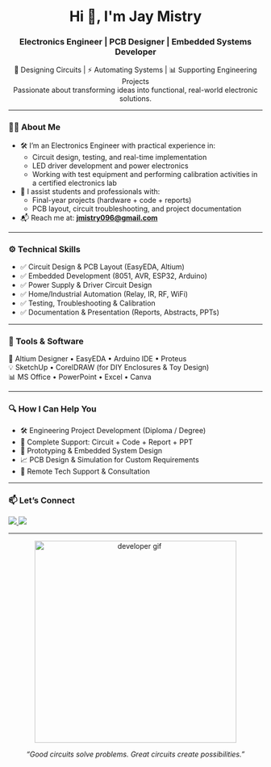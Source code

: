 <h1 align="center">Hi 👋, I'm Jay Mistry</h1>
<h3 align="center">Electronics Engineer | PCB Designer | Embedded Systems Developer</h3>

<p align="center">
  🔧 Designing Circuits | ⚡ Automating Systems | 📊 Supporting Engineering Projects <br>
  Passionate about transforming ideas into functional, real-world electronic solutions.
</p>

---

### 👨‍💻 About Me

- 🛠️ I’m an Electronics Engineer with practical experience in:
  - Circuit design, testing, and real-time implementation
  - LED driver development and power electronics
  - Working with test equipment and performing calibration activities in a certified electronics lab
- 📘 I assist students and professionals with:
  - Final-year projects (hardware + code + reports)
  - PCB layout, circuit troubleshooting, and project documentation
- 📬 Reach me at: **jmistry096@gmail.com**

---

### ⚙️ Technical Skills

- ✅ Circuit Design & PCB Layout (EasyEDA, Altium)
- ✅ Embedded Development (8051, AVR, ESP32, Arduino)
- ✅ Power Supply & Driver Circuit Design
- ✅ Home/Industrial Automation (Relay, IR, RF, WiFi)
- ✅ Testing, Troubleshooting & Calibration
- ✅ Documentation & Presentation (Reports, Abstracts, PPTs)

---

### 🧰 Tools & Software

<p>
  🔧 Altium Designer • EasyEDA • Arduino IDE • Proteus <br>
  💡 SketchUp • CorelDRAW (for DIY Enclosures & Toy Design) <br>
  📊 MS Office • PowerPoint • Excel • Canva
</p>

---

### 🔍 How I Can Help You

- 🛠️ Engineering Project Development (Diploma / Degree)
- 📘 Complete Support: Circuit + Code + Report + PPT
- 🧩 Prototyping & Embedded System Design
- 📈 PCB Design & Simulation for Custom Requirements
- 💬 Remote Tech Support & Consultation

---

### 📫 Let’s Connect

<p align="left">
  <a href="https://www.linkedin.com/in/jay-mistry-92b158171/" target="_blank">
    <img src="https://img.shields.io/badge/-LinkedIn-blue?style=for-the-badge&logo=linkedin&logoColor=white">
  </a>
  <a href="mailto:jmistry096@gmail.com">
    <img src="https://img.shields.io/badge/-Email-red?style=for-the-badge&logo=gmail&logoColor=white">
  </a>
</p>

---

<p align="center">
  <img src="https://cdn.dribbble.com/users/1162077/screenshots/3848914/programmer.gif" alt="developer gif" width="400"/>
</p>

<p align="center">
  <em>“Good circuits solve problems. Great circuits create possibilities.”</em>
</p>
